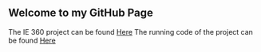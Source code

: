 ## Welcome to my GitHub Page


The IE 360 project can be found [Here](Project.html) 
The running code of the project can be found [Here](Project_IE360_Spring20_Code.R) 

